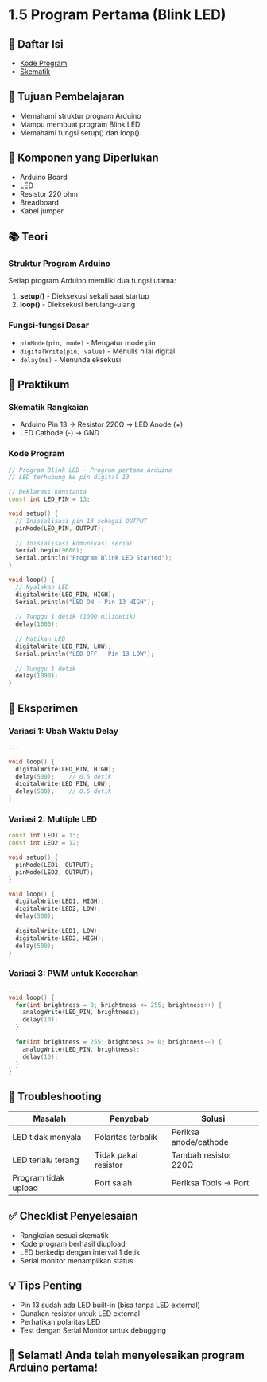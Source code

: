 # 1.5 Program Pertama (Blink LED)

## 📖 Daftar Isi
- [Kode Program](blink-led.ino)
- [Skematik](circuit-diagram.png)

## 🎯 Tujuan Pembelajaran
- Memahami struktur program Arduino
- Mampu membuat program Blink LED
- Memahami fungsi setup() dan loop()

## 🔧 Komponen yang Diperlukan
- Arduino Board
- LED
- Resistor 220 ohm
- Breadboard
- Kabel jumper

## 📚 Teori

### Struktur Program Arduino
Setiap program Arduino memiliki dua fungsi utama:

1. **setup()** - Dieksekusi sekali saat startup
2. **loop()** - Dieksekusi berulang-ulang

### Fungsi-fungsi Dasar
- `pinMode(pin, mode)` - Mengatur mode pin
- `digitalWrite(pin, value)` - Menulis nilai digital
- `delay(ms)` - Menunda eksekusi

## 🔧 Praktikum

### Skematik Rangkaian
- Arduino Pin 13 → Resistor 220Ω → LED Anode (+)
- LED Cathode (-) → GND

### Kode Program
```cpp
// Program Blink LED - Program pertama Arduino
// LED terhubung ke pin digital 13

// Deklarasi konstanta
const int LED_PIN = 13;

void setup() {
  // Inisialisasi pin 13 sebagai OUTPUT
  pinMode(LED_PIN, OUTPUT);
  
  // Inisialisasi komunikasi serial
  Serial.begin(9600);
  Serial.println("Program Blink LED Started");
}

void loop() {
  // Nyalakan LED
  digitalWrite(LED_PIN, HIGH);
  Serial.println("LED ON - Pin 13 HIGH");
  
  // Tunggu 1 detik (1000 milidetik)
  delay(1000);
  
  // Matikan LED
  digitalWrite(LED_PIN, LOW);
  Serial.println("LED OFF - Pin 13 LOW");
  
  // Tunggu 1 detik
  delay(1000);
}
```

## 🔬 Eksperimen
### Variasi 1: Ubah Waktu Delay
```cpp
...

void loop() {
  digitalWrite(LED_PIN, HIGH);
  delay(500);    // 0.5 detik
  digitalWrite(LED_PIN, LOW);
  delay(500);    // 0.5 detik
}
```

### Variasi 2: Multiple LED
```cpp
const int LED1 = 13;
const int LED2 = 12;

void setup() {
  pinMode(LED1, OUTPUT);
  pinMode(LED2, OUTPUT);
}

void loop() {
  digitalWrite(LED1, HIGH);
  digitalWrite(LED2, LOW);
  delay(500);
  
  digitalWrite(LED1, LOW);
  digitalWrite(LED2, HIGH);
  delay(500);
}
```

### Variasi 3: PWM untuk Kecerahan
```cpp
...
void loop() {
  for(int brightness = 0; brightness <= 255; brightness++) {
    analogWrite(LED_PIN, brightness);
    delay(10);
  }
  
  for(int brightness = 255; brightness >= 0; brightness--) {
    analogWrite(LED_PIN, brightness);
    delay(10);
  }
}
```

## 🐛 Troubleshooting
|Masalah	|Penyebab	|Solusi|
|---------|----------|---------|
|LED tidak menyala	|Polaritas terbalik	|Periksa anode/cathode|
|LED terlalu terang	|Tidak pakai resistor	|Tambah resistor 220Ω|
|Program tidak upload	|Port salah	|Periksa Tools → Port|

## ✅ Checklist Penyelesaian
- Rangkaian sesuai skematik
- Kode program berhasil diupload
- LED berkedip dengan interval 1 detik
- Serial monitor menampilkan status

## 💡 Tips Penting
- Pin 13 sudah ada LED built-in (bisa tanpa LED external)
- Gunakan resistor untuk LED external
- Perhatikan polaritas LED
- Test dengan Serial Monitor untuk debugging

## 🎉 Selamat! Anda telah menyelesaikan program Arduino pertama!

